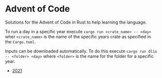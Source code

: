 # Advent of Code
Solutions for the Advent of Code in Rust to help learning the language.

To run a day in a specific year execute `cargo run <crate_name> -- <day>` wher `<crate_name>` is the name of the specific years crate as specified in the `Cargo.toml`.

Inputs can be downloaded automatically. To do this execute `cargo run dlin -- <folder> <day>` where `<folder>` is the name for the folder for a specific year.

- [2021](https://adventofcode.com/2021)